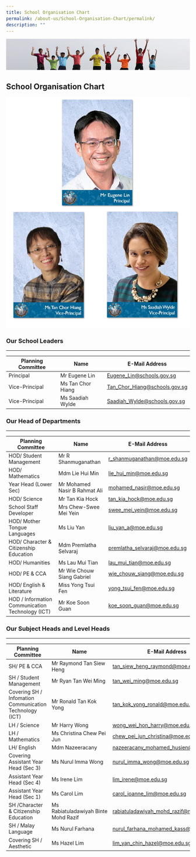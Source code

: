 ```yaml
---
title: School Organisation Chart
permalink: /about-us/School-Organisation-Chart/permalink/
description: ""
---
```

![](/images/Banner.jpg)

## School Organisation Chart

![](/images/School%20Org/SchoolLeaders%202.png)
### Our School Leaders
------------------

| Planning Committee | Name | E-Mail Address |
| --- | --- | --- |
| Principal | Mr Eugene Lin | Eugene_Lin@schools.gov.sg |
| Vice-Principal | Ms Tan Chor Hiang | Tan_Chor_Hiang@schools.gov.sg |
| Vice-Principal   | Ms Saadiah Wylde  | Saadiah_Wylde@schools.gov.sg |

  
  

### Our Head of Departments
-----------------------

| Planning Committee | Name | E-Mail Address |
| --- | --- | --- |
| HOD/ Student Management | Mr R Shanmuganathan | r_shanmuganathan@moe.edu.sg   |
| HOD/ Mathematics | Mdm Lie Hui Min | lie_hui_min@moe.edu.sg |
| Year Head (Lower Sec) | Mr Mohamed Nasir B Rahmat Ali | mohamed_nasir@moe.edu.sg |
| HOD/ Science | Mr Tan Kia Hock | tan_kia_hock@moe.edu.sg |
| School Staff Developer   | Mrs Chew-Swee Mei Yein   | swee_mei_yein@moe.edu.sg   |
| HOD/ Mother Tongue Languages | Ms Liu Yan | liu_yan_a@moe.edu.sg   |
| HOD/ Character & Citizenship Education | Mdm Premlatha Selvaraj | premlatha_selvaraj@moe.edu.sg |
| HOD/ Humanities   | Ms Lau Mui Tian | lau_mui_tian@moe.edu.sg   |
| HOD/ PE & CCA | Mr Wie Chouw Siang Gabriel | wie_chouw_siang@moe.edu.sg |
| HOD/ English & Literature | Miss Yong Tsui Fen  | yong_tsui_fen@moe.edu.sg  |
| HOD / Information Communication Technology (ICT) | Mr Koe Soon Guan  | koe_soon_guan@moe.edu.sg  |

  
  
  

### Our Subject Heads and Level Heads
---------------------------------

| Planning Committee | Name | E-Mail Address |
| --- | --- | --- |
| SH/ PE & CCA | Mr Raymond Tan Siew Heng | tan_siew_heng_raymond@moe.edu.sg  |
| SH / Student Management | Mr Ryan Tan Wei Ming | tan_wei_ming@moe.edu.sg  |
| Covering SH / Infomation Communication Technology (ICT) | Mr Ronald Tan Kok Yong | tan_kok_yong_ronald@moe.edu.sg |
| LH / Science | Mr Harry Wong  | wong_wei_hon_harry@moe.edu.sg  |
| LH / Mathematics    | Ms Christina Chew Pei Jun  | chew_pei_jun_christina@moe.edu.sg  |
| LH/ English | Mdm Nazeeracany | nazeeracany_mohamed_husien@moe.edu.sg |
| Covering Assistant Year Head (Sec 3) | Ms Nurul Imma Wong  | nurul_imma_wong@moe.edu.sg   |
| Assistant Year Head (Sec 4)  | Ms Irene Lim  | lim_irene@moe.edu.sg  |
| Assistant Year Head (Sec 1)  | Ms Carol Lim | carol_joanne_lim@moe.edu.sg  |
| SH /Character & Citizenship Education  | Ms Rabiatuladawiyah Binte Mohd Razif | rabiatuladawiyah_mohd_razif@moe.edu.sg   |
| SH / Malay Language  | Ms Nurul Farhana  | nurul_farhana_mohamed_kass@moe.edu.sg |
| Covering SH / Aesthetic   | Ms Hazel Lim  | lim_yan_chin_hazel@moe.edu.sg  |